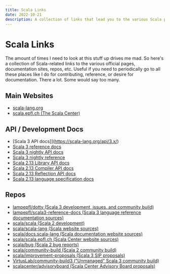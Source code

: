 ```yaml
---
title: Scala Links
date: 2022-10-21
description: A collection of links that lead you to the various Scala pages, documentations, repos, etc.
---
```


# Scala Links

The amount of times I need to look at this stuff up drives me mad. So here's a
collection of Scala-related links to the various official pages, documentation
sites, repos, etc. Useful if you need to periodically go to all these places
like I do for contributing, reference, or desire for documentation. There a lot.
Some would say too many.


## Main Websites

- [scala-lang.org](https://scala-lang.org/)
- [scala.epfl.ch (The Scala Center)](https://scala.epfl.ch/)

## API / Development Docs

- [Scala 3 API docs]](https://scala-lang.org/api/3.x/)
- [Scala 3 reference docs](https://docs.scala-lang.org/scala3/reference/)
- [Scala 3 nightly API docs](https://dotty.epfl.ch/api/index.html)
- [Scala 3 nightly reference](https://dotty.epfl.ch/docs/reference/index.html)
- [Scala 2.13 Library API docs](https://www.scala-lang.org/files/archive/api/2.13.x/)
- [Scala 2.13 Compiler API docs](https://www.scala-lang.org/api/2.13.x/scala-compiler/scala/)
- [Scala 2.13 Reflection API docs](https://www.scala-lang.org/api/2.13.x/scala-reflect/scala/reflect/)
- [Scala 2.13 language specification docs](https://scala-lang.org/files/archive/spec/2.13/)

## Repos

- [lampepfl/dotty (Scala 3 development, issues, and community build)](https://github.com/lampepfl/dotty)
- [lampepfl/scala3-reference-docs (Scala 3 language reference documentation sources)](https://github.com/lampepfl/scala3-reference-docs)
- [scala/scala (Scala 2 development)](https://github.com/scala/scala)
- [scala/scala-lang (Scala website sources)](https://github.com/scala/scala-lang)
- [scala/docs.scala-lang (Scala documentation website sources)](https://github.com/scala/docs.scala-lang)
- [scala/scala.epfl.ch (Scala Center website sources)](https://github.com/scala/scala.epfl.ch)
- [scala/bug (Scala 2 bug reports)](https://github.com/scala/bug)
- [scala/community-build (Scala 2 community build)](https://github.com/scala/community-build)
- [scala/improvement-proposals (Scala 3 SIP proposals)](https://github.com/scala/improvement-proposals)
- [VirtusLab/community-build3 ("Unmanaged" Scala 3 community build)](https://github.com/VirtusLab/community-build3)
- [scalacenter/advisoryboard (Scala Center Advisory Board proposals)](https://github.com/scalacenter/advisoryboard)
